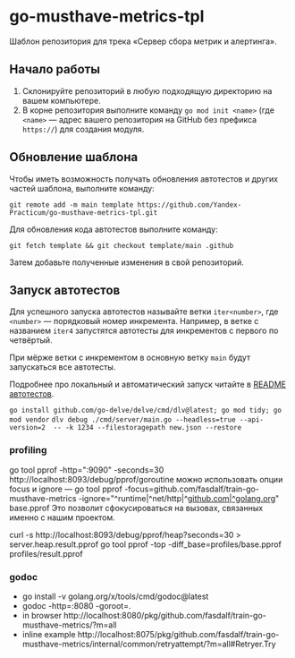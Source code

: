 # go-musthave-metrics-tpl

Шаблон репозитория для трека «Сервер сбора метрик и алертинга».
 
## Начало работы

1. Склонируйте репозиторий в любую подходящую директорию на вашем компьютере.
2. В корне репозитория выполните команду `go mod init <name>` (где `<name>` — адрес вашего репозитория на GitHub без префикса `https://`) для создания модуля.

## Обновление шаблона

Чтобы иметь возможность получать обновления автотестов и других частей шаблона, выполните команду:

```
git remote add -m main template https://github.com/Yandex-Practicum/go-musthave-metrics-tpl.git
```

Для обновления кода автотестов выполните команду:

```
git fetch template && git checkout template/main .github
```

Затем добавьте полученные изменения в свой репозиторий.

## Запуск автотестов

Для успешного запуска автотестов называйте ветки `iter<number>`, где `<number>` — порядковый номер инкремента. Например, в ветке с названием `iter4` запустятся автотесты для инкрементов с первого по четвёртый.

При мёрже ветки с инкрементом в основную ветку `main` будут запускаться все автотесты.

Подробнее про локальный и автоматический запуск читайте в [README автотестов](https://github.com/Yandex-Practicum/go-autotests).


`go install github.com/go-delve/delve/cmd/dlv@latest; go mod tidy; go mod vendor`
`dlv debug ./cmd/server/main.go --headless=true --api-version=2  -- -k 1234 --filestoragepath new.json --restore`

### profiling

go tool pprof -http=":9090" -seconds=30 http://localhost:8093/debug/pprof/goroutine
можно использовать опции focus и ignore — 
go tool pprof -focus=github.com/fasdalf/train-go-musthave-metrics -ignore="^runtime|^net/http|^[github.com|^golang.org](http://github.com%7C%5Egolang.org)" base.pprof
Это позволит сфокусироваться на вызовах, связанных именно с нашим проектом.

curl -s http://localhost:8093/debug/pprof/heap?seconds=30 > server.heap.result.pprof
go tool pprof -top -diff_base=profiles/base.pprof profiles/result.pprof


### godoc

* go install -v golang.org/x/tools/cmd/godoc@latest
* godoc -http=:8080 -goroot=.
* in browser http://localhost:8080/pkg/github.com/fasdalf/train-go-musthave-metrics/?m=all
* inline example http://localhost:8075/pkg/github.com/fasdalf/train-go-musthave-metrics/internal/common/retryattempt/?m=all#Retryer.Try

